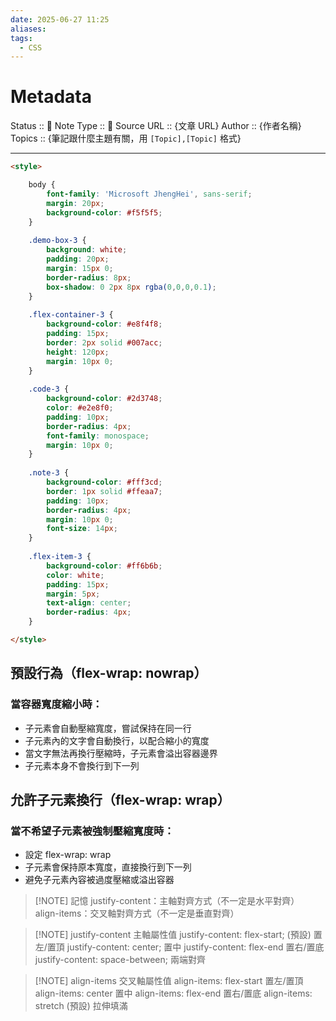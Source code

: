 ```yaml
---
date: 2025-06-27 11:25
aliases: 
tags:
  - CSS
---
```

# Metadata
Status :: 🌱
Note Type :: 📰
Source URL :: {文章 URL}
Author :: {作者名稱}
Topics :: {筆記跟什麼主題有關，用 `[Topic],[Topic]` 格式}

---

```html
<style>

	body {
		font-family: 'Microsoft JhengHei', sans-serif;
		margin: 20px;
		background-color: #f5f5f5;
	}
	
	.demo-box-3 {
		background: white;
		padding: 20px;
		margin: 15px 0;
		border-radius: 8px;
		box-shadow: 0 2px 8px rgba(0,0,0,0.1);
	}
	
	.flex-container-3 {
		background-color: #e8f4f8;
		padding: 15px;
		border: 2px solid #007acc;
		height: 120px;
		margin: 10px 0;
	}
	
	.code-3 {
		background-color: #2d3748;
		color: #e2e8f0;
		padding: 10px;
		border-radius: 4px;
		font-family: monospace;
		margin: 10px 0;
	}
	
	.note-3 {
		background-color: #fff3cd;
		border: 1px solid #ffeaa7;
		padding: 10px;
		border-radius: 4px;
		margin: 10px 0;
		font-size: 14px;
	}
	
	.flex-item-3 {
		background-color: #ff6b6b;
		color: white;
		padding: 15px;
		margin: 5px;
		text-align: center;
		border-radius: 4px;
	}

</style>
```

## 預設行為（flex-wrap: nowrap）	
### 當容器寬度縮小時：

- 子元素會自動壓縮寬度，嘗試保持在同一行
- 子元素內的文字會自動換行，以配合縮小的寬度
- 當文字無法再換行壓縮時，子元素會溢出容器邊界
- 子元素本身不會換行到下一列

## 允許子元素換行（flex-wrap: wrap）
### 當不希望子元素被強制壓縮寬度時：

- 設定 flex-wrap: wrap
- 子元素會保持原本寬度，直接換行到下一列
- 避免子元素內容被過度壓縮或溢出容器


> [!NOTE] 記憶
> justify-content：主軸對齊方式（不一定是水平對齊）
> align-items：交叉軸對齊方式（不一定是垂直對齊）


> [!NOTE] justify-content 主軸屬性值
> justify-content: flex-start;	(預設) 置左/置頂
> justify-content: center;		置中
> justify-content: flex-end 		置右/置底
> justify-content: space-between;	兩端對齊

> [!NOTE] align-items 交叉軸屬性值
> align-items: flex-start	置左/置頂
> align-items: center		置中
> align-items: flex-end	置右/置底
> align-items: stretch	(預設) 拉伸填滿